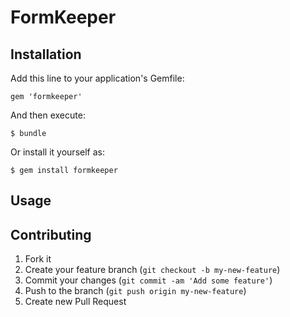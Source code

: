 # FormKeeper

## Installation

Add this line to your application's Gemfile:

    gem 'formkeeper'

And then execute:

    $ bundle

Or install it yourself as:

    $ gem install formkeeper

## Usage

## Contributing

1. Fork it
2. Create your feature branch (`git checkout -b my-new-feature`)
3. Commit your changes (`git commit -am 'Add some feature'`)
4. Push to the branch (`git push origin my-new-feature`)
5. Create new Pull Request
